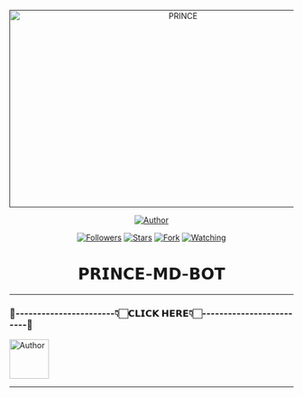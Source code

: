  <p align="center">  
  <a href="">
    <img alt="PRINCE" width="600" height="350" src="https://i.imgur.com/Fp7qeBS.jpeg">
  </a>
</p>



<p align="center">
<a href="https://github.com/PRINCE-GDS/THE-PRINCE-BOT"><img title="Author" src="https://img.shields.io/badge/THE PRINCE BOT-black?style=for-the-badge&logo=github"></a>
<p/>

<p align="center">
<a href="https://github.com/PRINCE-GDS?tab=followers"><img title="Followers" src="https://img.shields.io/github/followers/PRINCE-GDS?label=Followers&style=social"></a>
<a href="https://github.com/PRINCE-GDS/THE-PRINCE-BOT/stargazers/"><img title="Stars" src="https://img.shields.io/github/stars/PRINCE-GDS/THE-PRINCE-BOT?&style=social"></a>
<a href="https://github.com/PRINCE-GDS/THE-PRINCE-BOT/network/members"><img title="Fork" src="https://img.shields.io/github/forks/PRINCE-GDS/THE-PRINCE-BOT?style=social"></a>
<a href="https://github.com/PRINCE-GDS/THE-PRINCE-BOT/watchers"><img title="Watching" src="https://img.shields.io/github/watchers/PRINCE-GDS/THE-PRINCE-BOT?label=Watching&style=social"></a>
</p>
 
 <h1 align="center">𝗣𝗥𝗜𝗡𝗖𝗘-𝗠𝗗-𝗕𝗢𝗧</h1>

****


### 💌-----------------------👇🏻𝗖𝗟𝗜𝗖𝗞 𝗛𝗘𝗥𝗘👇🏻-------------------------💌


<p align="left">
<a href="https://gd-sdeploy.vercel.app/PRINCE-MD-WEB-main/projects/index.html"><img height= "70" title="Author" src="https://img.shields.io/badge/𝗣𝗥𝗜𝗡𝗖𝗘 𝗕𝗢𝗧 𝗔𝗟𝗟 𝗗𝗘𝗣𝗟𝗢𝗬𝗠𝗘𝗡𝗧𝗦-032B44?style=for-the-badge&logo=vercel"></a>
<p/>


****





